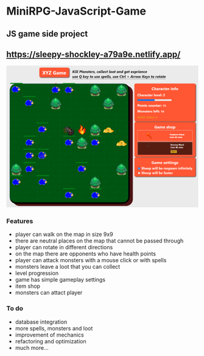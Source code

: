 # MiniRPG-JavaScript-Game

## JS game side project
## https://sleepy-shockley-a79a9e.netlify.app/

![Game Screen](/images/game-info.PNG)

### Features

* player can walk on the map in size 9x9
* there are neutral places on the map that cannot be passed through
* player can rotate in different directions
* on the map there are opponents who have health points
* player can attack monsters with a mouse click or with spells
* monsters leave a loot that you can collect
* level progression
* game has simple gameplay settings
* item shop
* monsters can attact player

### To do

* database integration
* more spells, monsters and loot
* improvement of mechanics
* refactoring and optimization 
* much more...

